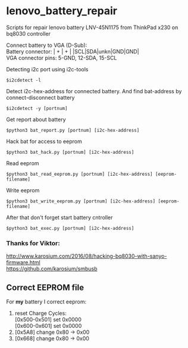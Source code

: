 # lenovo_battery_repair
Scripts for repair lenovo battery LNV-45N1175 from ThinkPad x230 on bq8030 controller

Connect battery to VGA (D-Sub):   
Battery connector: | + | + |      |SCL|SDA|unkn|GND|GND|    
VGA connector pins: 5-GND, 12-SDA, 15-SCL

Detecting i2c port using i2c-tools
```
$i2cdetect -l
```
Detect i2c-hex-address for connected battery. And find bat-address by connect-disconnect battery
```
$i2cdetect -y [portnum]
```
Get report about battery
```
$python3 bat_report.py [portnum] [i2c-hex-address]
```
Hack bat for access to eeprom
```
$python3 bat_hack.py [portnum] [i2c-hex-address]
```
Read eeprom
```
$python3 bat_read_eeprom.py [portnum] [i2c-hex-address] [eeprom-filename]
```
Write eeprom
```
$python3 bat_write_eeprom.py [portnum] [i2c-hex-address] [eeprom-filename]
```
After that don't forget start battery cntroller
```
$python3 bat_exec.py [portnum] [i2c-hex-address]
```
### Thanks for Viktor:
http://www.karosium.com/2016/08/hacking-bq8030-with-sanyo-firmware.html    
https://github.com/karosium/smbusb

## Correct EEPROM file

For **my** battery I correct eeprom:
1) reset Charge Cycles:   
[0x500-0x501] set 0x0000   
[0x600-0x601] set 0x0000  
3) [0x5A8] change 0x80 -> 0x00
2) [0x668] change 0x80 -> 0x00



